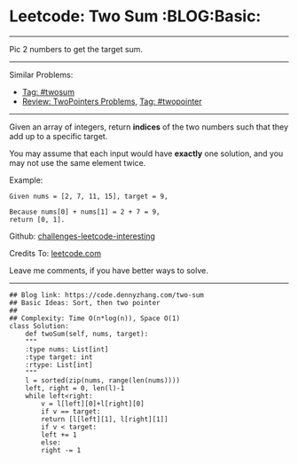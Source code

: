 
# Leetcode: Two Sum     :BLOG:Basic:

---

Pic 2 numbers to get the target sum.  

---

Similar Problems:  

-   [Tag: #twosum](https://code.dennyzhang.com/tag/twosum)
-   [Review: TwoPointers Problems](https://code.dennyzhang.com/review-twopointer), [Tag: #twopointer](https://code.dennyzhang.com/tag/twopointer)

---

Given an array of integers, return **indices** of the two numbers such that they add up to a specific target.  

You may assume that each input would have **exactly** one solution, and you may not use the same element twice.  

Example:  

    Given nums = [2, 7, 11, 15], target = 9,
    
    Because nums[0] + nums[1] = 2 + 7 = 9,
    return [0, 1].

Github: [challenges-leetcode-interesting](https://github.com/DennyZhang/challenges-leetcode-interesting/tree/master/problems/two-sum)  

Credits To: [leetcode.com](https://leetcode.com/problems/two-sum/description/)  

Leave me comments, if you have better ways to solve.  

---

    ## Blog link: https://code.dennyzhang.com/two-sum
    ## Basic Ideas: Sort, then two pointer
    ##
    ## Complexity: Time O(n*log(n)), Space O(1)
    class Solution:
        def twoSum(self, nums, target):
    	"""
    	:type nums: List[int]
    	:type target: int
    	:rtype: List[int]
    	"""
    	l = sorted(zip(nums, range(len(nums))))
    	left, right = 0, len(l)-1
    	while left<right:
    	    v = l[left][0]+l[right][0]
    	    if v == target:
    		return [l[left][1], l[right][1]]
    	    if v < target:
    		left += 1
    	    else:
    		right -= 1

